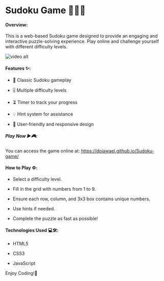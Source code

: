 # Sudoku Game 🧠🤔🔢



#### Overview:

This is a web-based Sudoku game designed to provide an engaging and interactive puzzle-solving experience. Play online and challenge yourself with different difficulty levels. 

![video alt](sodoku)

#### Features ✨:
 - 🧩 Classic Sudoku gameplay

 - 🎚️ Multiple difficulty levels

 - ⏳ Timer to track your progress

 - 💡 Hint system for assistance

 - 🎨 User-friendly and responsive design


##### Play Now ▶️🎮:

You can access the game online at: https://dojawael.github.io/Sudoku-game/

#### How to Play ⚙️:

- Select a difficulty level.

- Fill in the grid with numbers from 1 to 9.

- Ensure each row, column, and 3x3 box contains unique numbers.

- Use hints if needed.

- Complete the puzzle as fast as possible!

#### Technologies Used 💻🛠️:
- HTML5

 - CSS3

- JavaScript

Enjoy Coding!🚀
